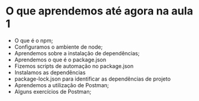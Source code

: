 # O que aprendemos até agora na aula 1

- O que é o npm;
- Configuramos o ambiente de node;
- Aprendemos sobre a instalação de dependências;
- Aprendemos o que é o package.json
- Fizemos scripts de automação no package.json
- Instalamos as dependências
- package-lock.json para identificar as dependências de projeto
- Aprendemos a utilização de Postman;
- Alguns exercícios de Postman;
